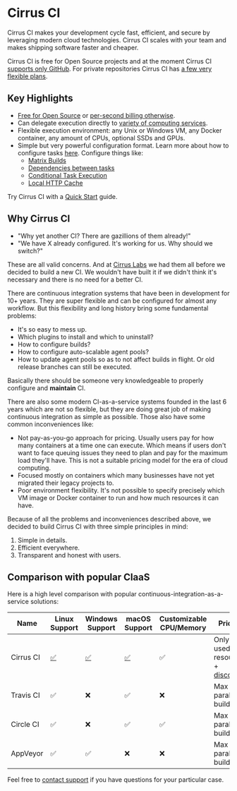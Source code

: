# Cirrus CI

Cirrus CI makes your development cycle fast, efficient, and secure by leveraging modern cloud technologies. Cirrus CI 
scales with your team and makes shipping software faster and cheaper.
 
Cirrus CI is free for Open Source projects and at the moment Cirrus CI [supports only GitHub](faq.md#only-github-support).
For private repositories Cirrus CI has [a few very flexible plans](/pricing.md).

## Key Highlights

* [Free for Open Source](guide/linux.md) or [per-second billing otherwise](/pricing.md).
* Can delegate execution directly to [variety of computing services](guide/supported-computing-services.md).
* Flexible execution environment: any Unix or Windows VM, any Docker container, any amount of CPUs, optional SSDs and GPUs.
* Simple but very powerful configuration format. Learn more about how to configure tasks [here](guide/writing-tasks.md). Configure things like:
    - [Matrix Builds](guide/writing-tasks.md#matrix-modification)
    - [Dependencies between tasks](guide/writing-tasks.md#dependencies)
    - [Conditional Task Execution](guide/writing-tasks.md#conditional-task-execution)
    - [Local HTTP Cache](guide/writing-tasks.md#http-cache)

Try Cirrus CI with a [Quick Start](guide/quick-start.md) guide.

## Why Cirrus CI

* "Why yet another CI? There are gazillions of them already!"
* "We have X already configured. It's working for us. Why should we switch?"

These are all valid concerns. And at [Cirrus Labs](http://cirruslabs.org/) we had them all before we decided to build a new CI. 
We wouldn't have built it if we didn't think it's necessary and there is no need for a better CI.

There are continuous integration systems that have been in development for 10+ years. They are super flexible and 
can be configured for almost any workflow. But this flexibility and long history bring some fundamental problems:

* It's so easy to mess up.
* Which plugins to install and which to uninstall?
* How to configure builds?
* How to configure auto-scalable agent pools? 
* How to update agent pools so as to not affect builds in flight. Or old release branches can still be executed.

Basically there should be someone very knowledgeable to properly configure and **maintain** CI.

There are also some modern CI-as-a-service systems founded in the last 6 years which are not so flexible, 
but they are doing great job of making continuous integration as simple as possible. Those also have some common
inconveniences like:

* Not pay-as-you-go approach for pricing. Usually users pay for how many containers at a time one can execute. 
Which means if users don't want to face queuing issues they need to plan and pay for the maximum load they'll have. 
This is not a suitable pricing model for the era of cloud computing.
* Focused mostly on containers which many businesses have not yet migrated their legacy projects to.
* Poor environment flexibility. It's not possible to specify precisely which VM image or Docker container to run and
how much resources it can have.

Because of all the problems and inconveniences described above, we decided to build Cirrus CI with three simple principles in mind:

1. Simple in details.
2. Efficient everywhere.
3. Transparent and honest with users. 

## Comparison with popular CIaaS

Here is a high level comparison with popular continuous-integration-as-a-service solutions:

Name      | Linux Support           | Windows Support         | macOS Support            | Customizable CPU/Memory | Pricing
----------| ----------------------  | ----------------------- | ------------------------ | ----------------------- | -----------------------
Cirrus CI | [:white_check_mark:][1] | [:white_check_mark:][2] | [:white_check_mark:][3]  | :white_check_mark:      | Only for used resources + [discounts][4]
Travis CI | :white_check_mark:      | :x:                     | :white_check_mark:       | :x:                     | Max parallel builds
Circle CI | :white_check_mark:      | :x:                     | :white_check_mark:       | :white_check_mark:      | Max parallel builds
AppVeyor  | :white_check_mark:      | :white_check_mark:      | :x:                      | :x:                     | Max parallel builds

[1]: /guide/linux.md
[2]: /guide/windows.md
[3]: /guide/macOS.md
[4]: /faq.md#any-discounts

Feel free to [contact support](mailto:support@cirruslabs.org) if you have questions for your particular case.
